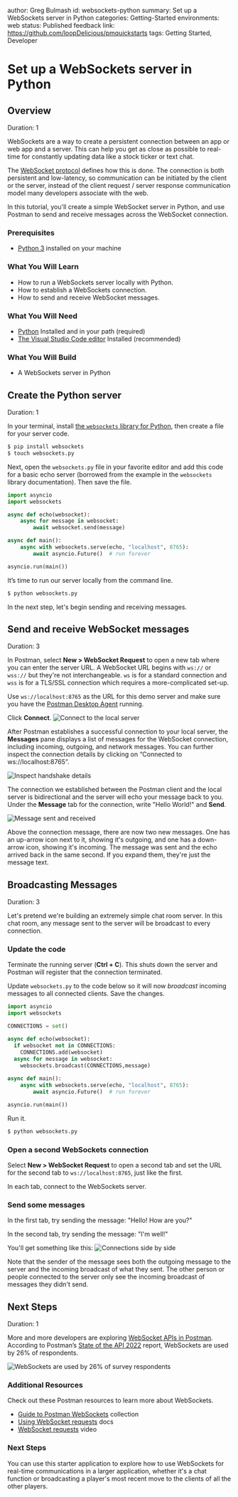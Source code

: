 author: Greg Bulmash
id: websockets-python
summary: Set up a WebSockets server in Python
categories: Getting-Started
environments: web
status: Published
feedback link: https://github.com/loopDelicious/pmquickstarts
tags: Getting Started, Developer

# Set up a WebSockets server in Python

<!-- ------------------------ -->

## Overview

Duration: 1

WebSockets are a way to create a persistent connection between an app or web app and a server. This can help you get as close as possible to real-time for constantly updating data like a stock ticker or text chat.

The [WebSocket protocol](https://www.rfc-editor.org/rfc/rfc6455) defines how this is done. The connection is both persistent and low-latency, so communication can be initiated by the client or the server, instead of the client request / server response communication model many developers associate with the web.

In this tutorial, you'll create a simple WebSocket server in Python, and use Postman to send and receive messages across the WebSocket connection.


### Prerequisites

- [Python 3](https://www.python.org/downloads/) installed on your machine

### What You Will Learn

- How to run a WebSockets server locally with Python.
- How to establish a WebSockets connection.
- How to send and receive WebSocket messages.

### What You Will Need

- [Python](https://www.python.org/downloads/) Installed and in your path (required)
- [The Visual Studio Code editor](https://code.visualstudio.com/download) Installed (recommended)

### What You Will Build

- A WebSockets server in Python

<!-- ------------------------ -->

## Create the Python server

Duration: 1

In your terminal, install [the `websockets` library for Python](https://websockets.readthedocs.io/en/stable/), then create a file for your server code.

```bash
$ pip install websockets
$ touch websockets.py
```

Next, open the `websockets.py` file in your favorite editor and add this code for a basic echo server (borrowed from the example in the `websockets` library documentation). Then save the file.

```python
import asyncio
import websockets

async def echo(websocket):
    async for message in websocket:
        await websocket.send(message)

async def main():
    async with websockets.serve(echo, "localhost", 8765):
        await asyncio.Future()  # run forever

asyncio.run(main())
```

It’s time to run our server locally from the command line.

```bash
$ python websockets.py
```

In the next step, let's begin sending and receiving messages.

<!-- ------------------------ -->

## Send and receive WebSocket messages

Duration: 3

In Postman, select **New > WebSocket Request** to open a new tab where you can enter the server URL. A WebSocket URL begins with `ws://` or `wss://` but they're not interchangeable. `ws` is for a standard connection and `wss` is for a TLS/SSL connection which requires a more-complicated set-up. 

Use `ws://localhost:8765` as the URL for this demo server and make sure you have the [Postman Desktop Agent](https://learning.postman.com/docs/getting-started/installation-and-updates/#installing-the-postman-desktop-agent) running.

Click **Connect**.
![Connect to the local server](./assets/WebsocketSetup.png)

After Postman establishes a successful connection to your local server, the **Messages** pane displays a list of messages for the WebSocket connection, including incoming, outgoing, and network messages. You can further inspect the connection details by clicking on “Connected to ws://localhost:8765”.

![Inspect handshake details](./assets/expand.png)

The connection we established between the Postman client and the local server is bidirectional and the server will echo your message back to you. Under the **Message** tab for the connection, write "Hello World!" and **Send**.

![Message sent and received](./assets/MessageEcho.png)

Above the connection message, there are now two new messages. One has an up-arrow icon next to it, showing it's outgoing, and one has a down-arrow icon, showing it's incoming. The message was sent and the echo arrived back in the same second. If you expand them, they're just the message text. 


<!-- ------------------------ -->

## Broadcasting Messages

Duration: 3

Let's pretend we're building an extremely simple chat room server. In this chat room, any message sent to the server will be broadcast to every connection.

### Update the code

Terminate the running server (**Ctrl + C**). This shuts down the server and Postman will register that the connection terminated. 

Update `websockets.py` to the code below so it will now *broadcast* incoming messages to all connected clients. Save the changes.

```python
import asyncio
import websockets

CONNECTIONS = set()

async def echo(websocket):
  if websocket not in CONNECTIONS:
    CONNECTIONS.add(websocket)
  async for message in websocket:
    websockets.broadcast(CONNECTIONS,message)
 
async def main():
    async with websockets.serve(echo, "localhost", 8765):
        await asyncio.Future()  # run forever

asyncio.run(main())
```

Run it.

```bash
$ python websockets.py
```

### Open a second WebSockets connection

Select **New > WebSocket Request** to open a second tab and set the URL for the second tab to `ws://localhost:8765`, just like the first.

In each tab, connect to the WebSockets server.

### Send some messages

In the first tab, try sending the message: "Hello! How are you?"

In the second tab, try sending the message: "I'm well!"

You'll get something like this:
![Connections side by side](./assets/Broadcast.png)

Note that the sender of the message sees both the outgoing message to the server and the incoming broadcast of what they sent. The other person or people connected to the server only see the incoming broadcast of messages they didn't send. 

<!-- ------------------------ -->

## Next Steps

Duration: 1

More and more developers are exploring [WebSocket APIs in Postman](https://learning.postman.com/docs/sending-requests/websocket/websocket/). According to Postman’s [State of the API 2022](https://www.postman.com/state-of-api/api-technologies/#api-technologies) report, WebSockets are used by 26% of respondents.

![WebSockets are used by 26% of survey respondents](./assets/graph.png)

### Additional Resources

Check out these Postman resources to learn more about WebSockets.

- [Guide to Postman WebSockets](https://www.postman.com/postman/workspace/websockets/documentation/14057978-712d684f-c252-4bd9-a7a6-6a893e41adea) collection
- [Using WebSocket requests](https://learning.postman.com/docs/sending-requests/websocket/websocket/) docs
- [WebSocket requests](https://youtu.be/H-7EZVj9D-k) video

### Next Steps

You can use this starter application to explore how to use WebSockets for real-time communications in a larger application, whether it's a chat function or broadcasting a player's most recent move to the clients of all the other players.
